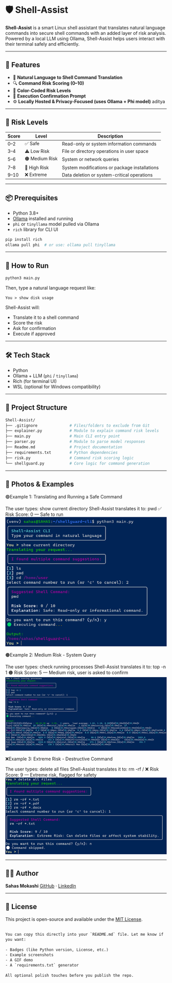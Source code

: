 # 🛡️ Shell-Assist

**Shell-Assist** is a smart Linux shell assistant that translates natural language commands into secure shell commands with an added layer of risk analysis. Powered by a local LLM using Ollama, Shell-Assist helps users interact with their terminal safely and efficiently.

---

## 🚀 Features

- 🧠 **Natural Language to Shell Command Translation**
- 🔍 **Command Risk Scoring (0–10)**
- 🎨 **Color-Coded Risk Levels**
- 🛑 **Execution Confirmation Prompt**
- ⚙️ **Locally Hosted & Privacy-Focused (uses Ollama + Phi model)**
aditya
---

## 🔐 Risk Levels

| Score | Level         | Description                                      |
|-------|---------------|--------------------------------------------------|
| 0–2   | ✅ Safe        | Read-only or system information commands         |
| 3–4   | ⚠️ Low Risk    | File or directory operations in user space       |
| 5–6   | 🟠 Medium Risk | System or network queries                        |
| 7–8   | 🔴 High Risk   | System modifications or package installations    |
| 9–10  | ❌ Extreme     | Data deletion or system-critical operations      |

---

## 📦 Prerequisites

- Python 3.8+
- [Ollama](https://ollama.com) installed and running
- `phi` or `tinyllama` model pulled via Ollama
- `rich` library for CLI UI

```bash
pip install rich
ollama pull phi  # or use: ollama pull tinyllama
````

---

## 🧪 How to Run

```bash
python3 main.py
```

Then, type a natural language request like:

```
You > show disk usage
```

Shell-Assist will:

* Translate it to a shell command
* Score the risk
* Ask for confirmation
* Execute if approved

---

## 🛠 Tech Stack

* Python
* Ollama + LLM (`phi` / `tinyllama`)
* Rich (for terminal UI)
* WSL (optional for Windows compatibility)

---

## 📁 Project Structure

```bash
Shell-Assist/
├── .gitignore              # Files/folders to exclude from Git
├── explainer.py            # Module to explain command risk levels
├── main.py                 # Main CLI entry point
├── parser.py               # Module to parse model responses
├── Readme.md               # Project documentation
├── requirements.txt        # Python dependencies
├── risk.py                 # Command risk scoring logic
└── shellguard.py           # Core logic for command generation
```
---

## 📸 Photos & Examples
🟢Example 1: Translating and Running a Safe Command

The user types: show current directory
Shell-Assist translates it to: pwd
✅ Risk Score: 0 — Safe to run
![0 Risk](Risk0.png)



🟠Example 2: Medium Risk - System Query

The user types: check running processes
Shell-Assist translates it to: top -n 1
🟠 Risk Score: 5 — Medium risk, user is asked to confirm
![5 Risk](Risk5.png)


❌Example 3: Extreme Risk - Destructive Command

The user types: delete all files
Shell-Assist translates it to: rm -rf /
❌ Risk Score: 9 — Extreme risk, flagged for safety
![5 Risk](Risk9.png)

---

## 🙋‍♂️ Author

**Sahas Mokashi**
[GitHub](https://github.com/Sahasdotio) · [LinkedIn](https://www.linkedin.com/in/sahasdotio)

---

## 📄 License

This project is open-source and available under the [MIT License](LICENSE).

```

You can copy this directly into your `README.md` file. Let me know if you want:

- Badges (like Python version, License, etc.)
- Example screenshots
- A GIF demo
- A `requirements.txt` generator

All optional polish touches before you publish the repo.

